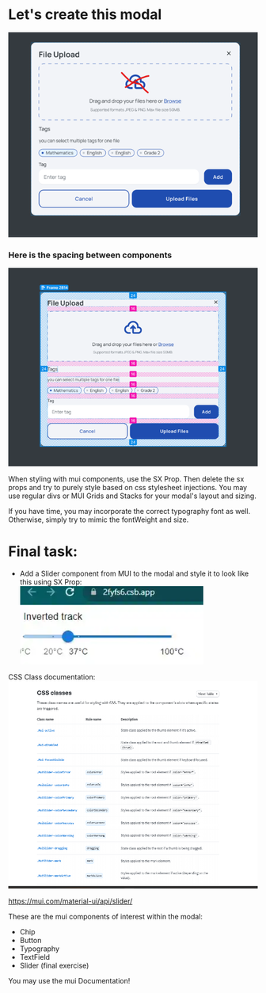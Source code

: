 # Let's create this modal

![alt text](image-4.png)

### Here is the spacing between components

![alt text](image-2.png)

When styling with mui components, use the SX Prop. Then delete the sx props and try to purely style based on css stylesheet injections. You may use regular divs or MUI Grids and Stacks for your modal's layout and sizing.

If you have time, you may incorporate the correct typography font as well. Otherwise, simply try to mimic the fontWeight and size.

# Final task:

- Add a Slider component from MUI to the modal and style it to look like this using SX Prop:
  ![alt text](image-6.png)

CSS Class documentation:
![alt text](image-5.png)

https://mui.com/material-ui/api/slider/

These are the mui components of interest within the modal:

- Chip
- Button
- Typography
- TextField
- Slider (final exercise)

You may use the mui Documentation!
